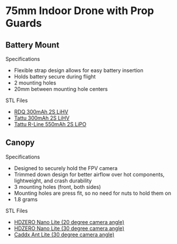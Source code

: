 # 75mm Indoor Drone with Prop Guards

## Battery Mount

Specifications
* Flexible strap design allows for easy battery insertion
* Holds battery secure during flight
* 2 mounting holes
* 20mm between mounting hole centers 

STL Files
* [RDQ 300mAh 2S LiHV](https://github.com/schome1/stl-drone/blob/main/battery-mount-rdq-300mah-2s-lihv.stl)
* [Tattu 300mAh 2S LiHV](https://github.com/schome1/stl-drone/blob/main/battery-mount-tattu-300mah-2s-lihv.stl)
* [Tattu R-Line 550mAh 2S LiPO](https://github.com/schome1/stl-drone/blob/main/battery-mount-tattu-rline-2s-550.stl)

## Canopy

Specifications
* Designed to securely hold the FPV camera
* Trimmed down design for better airflow over hot components, lightweight, and crash durability
* 3 mounting holes (front, both sides)
* Mounting holes are press fit, so no need for nuts to hold them on
* 1.8 grams

STL Files
* [HDZERO Nano Lite (20 degree camera angle)](https://github.com/schome1/stl-drone/blob/main/canopy-hdzero-nano-lite-20deg.stl)
* [HDZERO Nano Lite (30 degree camera angle)](https://github.com/schome1/stl-drone/blob/main/canopy-hdzero-nano-lite-30deg.stl)
* [Caddx Ant Lite (30 degree camera angle)](https://github.com/schome1/stl-drone/blob/main/canopy-caddx-ant-lite-30deg.stl)
